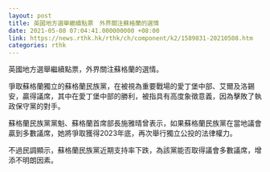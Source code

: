```yaml
---
layout: post
title: 英國地方選舉繼續點票　外界關注蘇格蘭的選情
date: 2021-05-08 07:04:41.000000000 +08:00
link: https://news.rthk.hk/rthk/ch/component/k2/1589831-20210508.htm
categories: rthk
---
```


英國地方選舉繼續點票，外界關注蘇格蘭的選情。

爭取蘇格蘭獨立的蘇格蘭民族黨，在被視為重要戰場的愛丁堡中部、艾爾及洛錫安，贏得議席，其中在愛丁堡中部的勝利，被指具有高度象徵意義，因為擊敗了執政保守黨的對手。

蘇格蘭民族黨黨魁、蘇格蘭首席部長施雅晴曾表示，如果蘇格蘭民族黨在當地議會贏到多數議席，她將爭取獲得2023年底，再次舉行獨立公投的法律權力。

不過民調顯示，蘇格蘭民族黨近期支持率下跌，為該黨能否取得議會多數議席，增添不明朗因素。

